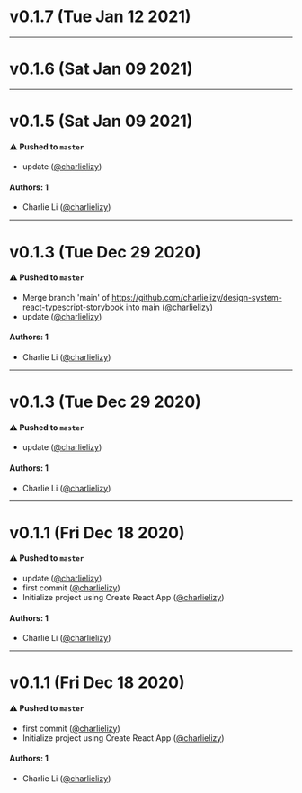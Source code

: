 # v0.1.7 (Tue Jan 12 2021)



---

# v0.1.6 (Sat Jan 09 2021)



---

# v0.1.5 (Sat Jan 09 2021)

#### ⚠️ Pushed to `master`

- update ([@charlielizy](https://github.com/charlielizy))

#### Authors: 1

- Charlie Li ([@charlielizy](https://github.com/charlielizy))

---

# v0.1.3 (Tue Dec 29 2020)

#### ⚠️ Pushed to `master`

- Merge branch 'main' of https://github.com/charlielizy/design-system-react-typescript-storybook into main ([@charlielizy](https://github.com/charlielizy))
- update ([@charlielizy](https://github.com/charlielizy))

#### Authors: 1

- Charlie Li ([@charlielizy](https://github.com/charlielizy))

---

# v0.1.3 (Tue Dec 29 2020)

#### ⚠️ Pushed to `master`

- update ([@charlielizy](https://github.com/charlielizy))

#### Authors: 1

- Charlie Li ([@charlielizy](https://github.com/charlielizy))

---

# v0.1.1 (Fri Dec 18 2020)

#### ⚠️ Pushed to `master`

- update ([@charlielizy](https://github.com/charlielizy))
- first commit ([@charlielizy](https://github.com/charlielizy))
- Initialize project using Create React App ([@charlielizy](https://github.com/charlielizy))

#### Authors: 1

- Charlie Li ([@charlielizy](https://github.com/charlielizy))

---

# v0.1.1 (Fri Dec 18 2020)

#### ⚠️ Pushed to `master`

- first commit ([@charlielizy](https://github.com/charlielizy))
- Initialize project using Create React App ([@charlielizy](https://github.com/charlielizy))

#### Authors: 1

- Charlie Li ([@charlielizy](https://github.com/charlielizy))
